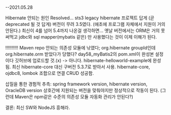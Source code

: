 --2021.05.28

Hibernate 안되는 원인 Resolved...
sts3 legacy hibernate 프로젝트 답게 (곧 deprecated 될 것 답게)
버전이 무려 3.5였다. (애초에 프로그램 자체에서 지원이 거의 안된다.)
최신이 4를 넘어 5.4까지 나온걸 생각하면...
옛날 버전에서는 ORM은 거의 못써먹고 jdbc와 sql mapper(mybatis 같은)
만 사용했다는 것이 이제 이해가 된다.

!!!!!!!!!!
Maven repo 안되는 의존성 모듈에 낚였다;
org.hibernate groupId인데
org.hibernate.orm 받았다가 당했다?
day58_myBatis2의 pom.xml이 완성본 설정이다 깃허브에 업로드할 것.(x)
->
아니다. hibernate-helloworld-example에 완성됨.
최신 hibernate-core 대신 구버전 5.3.7로 받아서 사용.
hibernate-core, ojdbc8, lombok 조합으로 연결 CRUD 성공함.

삽질을 통한 경험적 추측: 
spring framework version, hibernate version, 
OracleDB version 상호간에 지원되는 버전을 맞춰야지만
정상적으로 작동이 된다. 
(그런데 Maven은 npm같은 수준의 의존성 모듈 자동화 관리가 안된다?)

결론: 최신 SW와 NodeJS 흥해라.


